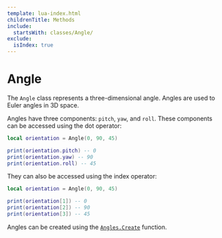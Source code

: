 ```yaml
---
template: lua-index.html
childrenTitle: Methods
include:
  startsWith: classes/Angle/
exclude:
  isIndex: true
---
```


# Angle

The `Angle` class represents a three-dimensional angle. Angles are used to
Euler angles in 3D space.

Angles have three components: `pitch`, `yaw`, and `roll`. These components can
be accessed using the dot operator:

```lua
local orientation = Angle(0, 90, 45)

print(orientation.pitch) -- 0
print(orientation.yaw) -- 90
print(orientation.roll) -- 45
```

They can also be accessed using the index operator:

```lua
local orientation = Angle(0, 90, 45)

print(orientation[1]) -- 0
print(orientation[2]) -- 90
print(orientation[3]) -- 45
```

Angles can be created using the [`Angles.Create`](../../libraries/Angles/Create.md)
function.

